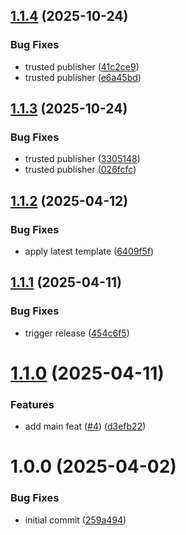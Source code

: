 ## [1.1.4](https://github.com/34j/ag-psd-psdtool/compare/v1.1.3...v1.1.4) (2025-10-24)


### Bug Fixes

* trusted publisher ([41c2ce9](https://github.com/34j/ag-psd-psdtool/commit/41c2ce98ff99f861accf2f666ecaa8badd917142))
* trusted publisher ([e6a45bd](https://github.com/34j/ag-psd-psdtool/commit/e6a45bdafef24e57bf1a548fae065dc566310863))

## [1.1.3](https://github.com/34j/ag-psd-psdtool/compare/v1.1.2...v1.1.3) (2025-10-24)


### Bug Fixes

* trusted publisher ([3305148](https://github.com/34j/ag-psd-psdtool/commit/330514813eb8e7acf86aa29b0bf82ac9a9f83f58))
* trusted publisher ([026fcfc](https://github.com/34j/ag-psd-psdtool/commit/026fcfc66d5123639e30985004105b73a0940789))

## [1.1.2](https://github.com/34j/ag-psd-psdtool/compare/v1.1.1...v1.1.2) (2025-04-12)


### Bug Fixes

* apply latest template ([6409f5f](https://github.com/34j/ag-psd-psdtool/commit/6409f5f1cfb9c819aaa37d5bbe9d73501ad7db3d))

## [1.1.1](https://github.com/34j/ag-psd-psdtool/compare/v1.1.0...v1.1.1) (2025-04-11)


### Bug Fixes

* trigger release ([454c6f5](https://github.com/34j/ag-psd-psdtool/commit/454c6f56e09d431cfdf1866c7069ffa735482a64))

# [1.1.0](https://github.com/34j/ag-psd-psdtool/compare/v1.0.0...v1.1.0) (2025-04-11)


### Features

* add main feat ([#4](https://github.com/34j/ag-psd-psdtool/issues/4)) ([d3efb22](https://github.com/34j/ag-psd-psdtool/commit/d3efb226e1f84334da512b19b1b3f8c632964929))

# 1.0.0 (2025-04-02)


### Bug Fixes

* initial commit ([259a494](https://github.com/34j/ag-psd-psdtool/commit/259a4947cae609cd4cdaacbc1c73178d0f0feba9))
